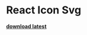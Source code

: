 # React Icon Svg 
<a target="blank" href="https://github.com/adhemukhlis/react-icon-svg/releases/download/v2.1/react-icon-svg.js"> <b>download latest</b> </a>
